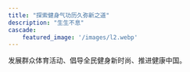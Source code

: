 ```yaml
---
title: "探索健身气功历久弥新之道"
description: "生生不息"
cascade:
    featured_image: '/images/l2.webp'
---
```

发展群众体育活动、倡导全民健身新时尚、推进健康中国。